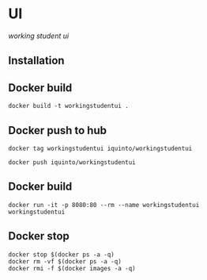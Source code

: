 # UI
<i>working student ui
</i>

## Installation


## Docker build 
```
docker build -t workingstudentui .
```

## Docker push to  hub 
```
docker tag workingstudentui iquinto/workingstudentui
```

```
docker push iquinto/workingstudentui
```

## Docker build 
```
docker run -it -p 8080:80 --rm --name workingstudentui workingstudentui
```


## Docker stop
```
docker stop $(docker ps -a -q)
docker rm -vf $(docker ps -a -q)
docker rmi -f $(docker images -a -q) 

```

 
